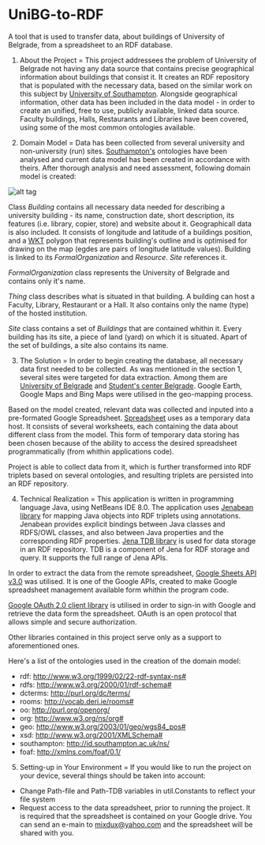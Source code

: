 UniBG-to-RDF
============

A tool that is used to transfer data, about buildings of University of Belgrade, from a spreadsheet to an RDF database.

1. About the Project
=
This project addressees the problem of University of Belgrade not having any data source that contains precise geographical information about buildings that consist it. It creates an RDF repository that is populated with the necessary data, based on the similar work on this subject by [University of Southampton](http://data.southampton.ac.uk/dataset/places.html). Alongside geographical information, other data has been included in the data model - in order to create an unified, free to use, publicly available, linked data source. Faculty buildings, Halls, Restaurants and Libraries have been covered, using some of the most common ontologies available.

2. Domain Model
=
Data has been collected from several university and non-university (run) sites.  [Southampton's](http://data.southampton.ac.uk/dataset/places.html) ontologies have been analysed and current data model has been created in accordance with theirs. After thorough analysis and need assessment, following domain model is created:

![alt tag](https://dl.dropboxusercontent.com/u/29400255/Fax/BGUNIRDF.png)

Class *Building* contains all necessary data needed for describing a university building - its name, construction date, short description, its features (i.e. library, copier, store) and website about it. Geographicall data is also included. It consists of longitude and latitude of a buildings position, and a [WKT](http://en.wikipedia.org/wiki/Well-known_text) polygon that represents building's outline and is optimised for drawing on the map (egdes are pairs of longitude latitude values).
Building is linked to its *FormalOrganization* and *Resource*. *Site* references it.

*FormalOrganization* class represents the University of Belgrade and contains only it's name.

*Thing* class describes what is situated in that building. A building can host a Faculty, Library, Restaurant or a Hall. It also contains only the name (type) of the hosted institution.

*Site* class contains a set of *Buildings* that are contained whithin it. Every building has its site, a piece of land (yard) on which it is situated. Apart of the set of buildings, a site also contains its name.

3. The Solution
=
In order to begin creating the database, all necessary data first needed to be collected. As was mentioned in the section 1, several sites were targeted for data extraction. Among them are [University of Belgrade](http://www.bg.ac.rs/en/index.php) and [Student's center Belgrade](http://www.sc.rs/sc/index.php). Google Earth, Google Maps and Bing Maps were utilised in the geo-mapping process.

Based on the model created, relevant data was collected and inputed into a pre-formated Google Spreadsheet. [Spreadsheet](https://docs.google.com/spreadsheets/d/1Vt64U_lFliaTGr0sz_dYkpL0XiuR5yKRKcD2FbsaG9o) uses as a temporary data host. It consists of several worksheets, each containing the data about different class from the model. This form of temporary data storing has been chosen because of the ability to access the desired spreadsheet programmatically (from whithin applications code).

Project is able to collect data from it, which is further transformed into RDF triplets based on several ontologies, and resulting triplets are persisted into an RDF repository.

4. Technical Realization
=
This application is written in programming language Java, using NetBeans IDE 8.0. The application uses [Jenabean library](https://code.google.com/p/jenabean/) for mapping Java objects into RDF triplets using annotations. Jenabean provides explicit bindings between Java classes and RDFS/OWL classes, and also between Java properties and the corresponding RDF properties. [Jena TDB library](http://jena.apache.org/documentation/tdb/) is used for data storage in an RDF repository. TDB is a component of Jena for RDF storage and query. It supports the full range of Jena APIs.

In order to extract the data from the remote spreadsheet, [Google Sheets API v3.0](https://developers.google.com/google-apps/spreadsheets/) was utilised. It is one of the Google APIs, created to make Google spreadsheet management available form whithin the program code.

[Google OAuth 2.0 client library](https://code.google.com/p/google-oauth-java-client/) is utilised in order to sign-in with Google and retrieve the data form the spreadsheet. OAuth is an open protocol that allows simple and secure authorization.

Other libraries contained in this project serve only as a support to aforementioned ones.

Here's a list of the ontologies used in the creation of the domain model:

- rdf: http://www.w3.org/1999/02/22-rdf-syntax-ns#
- rdfs: http://www.w3.org/2000/01/rdf-schema#
- dcterms: http://purl.org/dc/terms/
- rooms: http://vocab.deri.ie/rooms#
- oo: http://purl.org/openorg/
- org: http://www.w3.org/ns/org#
- geo: http://www.w3.org/2003/01/geo/wgs84_pos#
- xsd: http://www.w3.org/2001/XMLSchema#
- southampton: http://id.southampton.ac.uk/ns/
- foaf: http://xmlns.com/foaf/0.1/

5. Setting-up in Your Environment
=
If you would like to run the project on your device, several things should be taken into account:
* Change Path-file and Path-TDB variables in util.Constants to reflect your file system
* Request access to the data spreadsheet, prior to running the project. It is required that the spreadsheet is contained on your Google drive. You can send an e-main to mixdux@yahoo.com and the spreadsheet will be shared with you.
